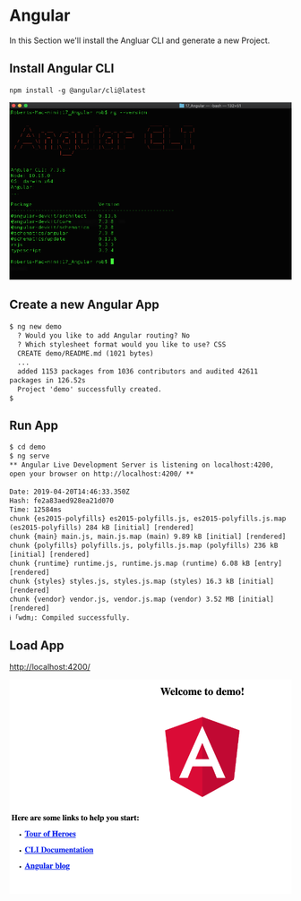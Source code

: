 # Angular
In this Section we'll install the Angluar CLI and generate a new Project.

## Install Angular CLI
```
npm install -g @angular/cli@latest
```

![Install](img/angular_cli.png?raw=true "Install")


## Create a new Angular App
```
$ ng new demo
  ? Would you like to add Angular routing? No
  ? Which stylesheet format would you like to use? CSS
  CREATE demo/README.md (1021 bytes)
  ...
  added 1153 packages from 1036 contributors and audited 42611 packages in 126.52s
  Project 'demo' successfully created.
$ 
```

## Run App
```
$ cd demo
$ ng serve
** Angular Live Development Server is listening on localhost:4200, open your browser on http://localhost:4200/ **
                                                                                                 
Date: 2019-04-20T14:46:33.350Z
Hash: fe2a83aed928ea21d070
Time: 12584ms
chunk {es2015-polyfills} es2015-polyfills.js, es2015-polyfills.js.map (es2015-polyfills) 284 kB [initial] [rendered]
chunk {main} main.js, main.js.map (main) 9.89 kB [initial] [rendered]
chunk {polyfills} polyfills.js, polyfills.js.map (polyfills) 236 kB [initial] [rendered]
chunk {runtime} runtime.js, runtime.js.map (runtime) 6.08 kB [entry] [rendered]
chunk {styles} styles.js, styles.js.map (styles) 16.3 kB [initial] [rendered]
chunk {vendor} vendor.js, vendor.js.map (vendor) 3.52 MB [initial] [rendered]
ℹ ｢wdm｣: Compiled successfully.
```

## Load App
[http://localhost:4200/](http://localhost:4200/)

![Launch](img/angular_app.png?raw=true "Launch")
